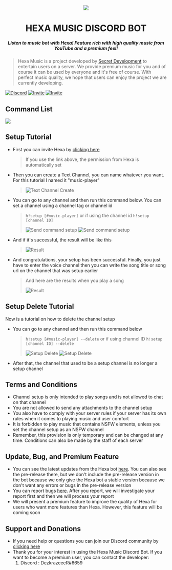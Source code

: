 <p align="center"><img src="https://media.discordapp.net/attachments/778575261704781844/840859684940283904/ava.png?width=150&height=150"/></p>
<h1 align="center">HEXA MUSIC DISCORD BOT</h1>
<h5 align="center">Listen to music bot with Hexa! Feature rich with high quality music from YouTube and a premium feel!</h5>

> Hexa Music is a project developed by [Secret Development](https://www.secretdev.tech) to entertain users on a server. We provide premium music for you and of course it can be used by everyone and it's free of course. With perfect music quality, we hope that users can enjoy the project we are currently developing.
>
<p> 
<a href="https://dsc.gg/secretdev" target="_blank"><img alt="Discord" src="https://img.shields.io/discord/733684454027034685?color=%237289da&label=Discord&logo=Discord&logoColor=%23FFFFFF" /></a>
<a href="https://discord.com/oauth2/authorize?client_id=742740692773896225&permissions=8&scope=bot" target="_blank"><img alt="Invite" src="https://img.shields.io/static/v1?label=Invite%20Me&message=Hexa%20Music%233055&logo=discord&color=7289da&logoColor=ffffff" /></a>
<a href="https://discord.com/oauth2/authorize?client_id=742740692773896225&permissions=8&scope=bot" target="_blank"><img alt="Invite" src="https://img.shields.io/static/v1?label=%7F&message=Javascript&logo=javascript&color=7289da&logoColor=ffffff" /></a>
</p>  

<h2>Command List</h2>
<img src="https://media.discordapp.net/attachments/778575261704781844/840828225122729994/unknown.png?width=237&height=150"/>

<h2>Setup Tutorial</h2>

- First you can invite Hexa by [clicking here](https://discord.com/oauth2/authorize?client_id=742740692773896225&permissions=8&scope=bot)
  > If you use the link above, the permission from Hexa is automatically set
- Then you can create a Text Channel, you can name whatever you want. For this tutorial I named it "music-player"
  > ![Text Channel Create](https://media.discordapp.net/attachments/778575261704781844/840833583244640286/unknown.png?width=194&height=281) 
- You can go to any channel and then run this command below. You can set a channel using a channel tag or channel id
  > ``h!setup [#music-player]`` or if using the channel id ``h!setup [channel ID]``
  > 
  > ![Send command setup](https://media.discordapp.net/attachments/778575261704781844/840836157125689354/unknown.png?width=312&height=52)
  > ![Send command setup](https://media.discordapp.net/attachments/778575261704781844/840837172587790346/unknown.png?width=312&height=52)
- And if it's successful, the result will be like this
  > ![Result](https://media.discordapp.net/attachments/778575261704781844/840839258575077416/unknown.png?width=431&height=473)
- And congratulations, your setup has been successful. Finally, you just have to enter the voice channel then you can write the song title or song url on the channel that was setup earlier
  > And here are the results when you play a song
  > 
  > ![Result](https://media.discordapp.net/attachments/778575261704781844/840840002199355422/unknown.png?width=435&height=473)

<h2>Setup Delete Tutorial</h2>
<p>Now is a tutorial on how to delete the channel setup</p>

- You can go to any channel and then run this command below
  > ``h!setup [#music-player] --delete`` or if using channel ID ``h!setup [channel ID] --delete``
  > 
  > ![Setup Delete](https://media.discordapp.net/attachments/778575261704781844/840843305671458826/unknown.png?width=302&height=56)
  > ![Setup Delete](https://media.discordapp.net/attachments/778575261704781844/840843395592618035/unknown.png?width=302&height=56)
- After that, the channel that used to be a setup channel is no longer a setup channel

<h2>Terms and Conditions</h2>

- Channel setup is only intended to play songs and is not allowed to chat on that channel
- You are not allowed to send any attachments to the channel setup
- You also have to comply with your server rules if your server has its own rules when it comes to playing music and user comfort
- It is forbidden to play music that contains NSFW elements, unless you set the channel setup as an NSFW channel
- Remember, this provision is only temporary and can be changed at any time. Conditions can also be made by the staff of each server

<h2>Update, Bug, and Premium Feature</h2>

- You can see the latest updates from the Hexa bot [here](https://github.com/secretDevelopment17/hexabot-music/releases/). You can also see the pre-release there, but we don't include the pre-release version in the bot because we only give the Hexa bot a stable version because we don't want any errors or bugs in the pre-release version
- You can report bugs [here](https://github.com/secretDevelopment17/hexabot-music/issues/new/choose). After you report, we will investigate your report first and then we will process your report
- We will present a premium feature to improve the quality of Hexa for users who want more features than Hexa. However, this feature will be coming soon

<h2>Support and Donations</h2>

- If you need help or questions you can join our Discord community by [clicking here](https://dsc.gg/secretdev)
- Thank you for your interest in using the Hexa Music Discord Bot. If you want to become a premium user, you can contact the developer:
  1. Discord : DezkrazeeeR#6659

